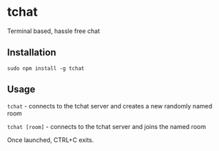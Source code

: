 # tchat


Terminal based, hassle free chat

## Installation

```sudo npm install -g tchat```

## Usage

```tchat``` - connects to the tchat server and creates a new randomly named room

```tchat [room]``` - connects to the tchat server and joins the named room

Once launched, CTRL+C exits.

